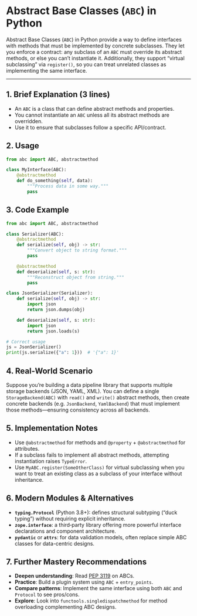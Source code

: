 # Abstract Base Classes (`ABC`) in Python

Abstract Base Classes (`ABC`) in Python provide a way to define interfaces with methods that must be implemented by concrete subclasses. They let you enforce a contract: any subclass of an `ABC` must override its abstract methods, or else you can’t instantiate it. Additionally, they support “virtual subclassing” via `register()`, so you can treat unrelated classes as implementing the same interface.

---

## 1. Brief Explanation (3 lines)
- An `ABC` is a class that can define abstract methods and properties.
- You cannot instantiate an `ABC` unless all its abstract methods are overridden.
- Use it to ensure that subclasses follow a specific API/contract.

## 2. Usage
```python
from abc import ABC, abstractmethod

class MyInterface(ABC):
    @abstractmethod
    def do_something(self, data):
        """Process data in some way."""
        pass
```

## 3. Code Example
```python
from abc import ABC, abstractmethod

class Serializer(ABC):
    @abstractmethod
    def serialize(self, obj) -> str:
        """Convert object to string format."""
        pass

    @abstractmethod
    def deserialize(self, s: str):
        """Reconstruct object from string."""
        pass

class JsonSerializer(Serializer):
    def serialize(self, obj) -> str:
        import json
        return json.dumps(obj)

    def deserialize(self, s: str):
        import json
        return json.loads(s)

# Correct usage
js = JsonSerializer()
print(js.serialize({"a": 1}))  # '{"a": 1}'
```

## 4. Real‑World Scenario
Suppose you’re building a data pipeline library that supports multiple storage backends (JSON, YAML, XML). You can define a single `StorageBackend(ABC)` with `read()` and `write()` abstract methods, then create concrete backends (e.g. `JsonBackend`, `YamlBackend`) that must implement those methods—ensuring consistency across all backends.

## 5. Implementation Notes
- Use `@abstractmethod` for methods and `@property` + `@abstractmethod` for attributes.
- If a subclass fails to implement all abstract methods, attempting instantiation raises `TypeError`.
- Use `MyABC.register(SomeOtherClass)` for virtual subclassing when you want to treat an existing class as a subclass of your interface without inheritance.

## 6. Modern Modules & Alternatives
- **`typing.Protocol`** (Python 3.8+): defines structural subtyping (“duck typing”) without requiring explicit inheritance.
- **`zope.interface`**: a third‑party library offering more powerful interface declarations and component architecture.
- **`pydantic`** or **`attrs`**: for data validation models, often replace simple ABC classes for data-centric designs.

## 7. Further Mastery Recommendations
- **Deepen understanding**: Read [PEP 3119](https://peps.python.org/pep-3119/) on ABCs.
- **Practice**: Build a plugin system using `ABC` + `entry_points`.
- **Compare patterns**: Implement the same interface using both `ABC` and `Protocol` to see pros/cons.
- **Explore**: Look into `functools.singledispatchmethod` for method overloading complementing ABC designs.

